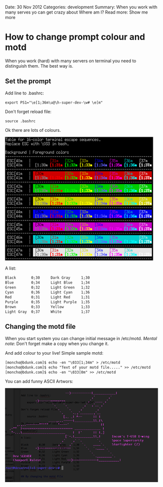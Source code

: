 Date: 30 Nov 2012
Categories: development
Summary: When you work with many serves yo can get crazy about Where am I?
Read more: Show me more

# How to change prompt colour and motd

When you work (hard) with many servers on terminal you need to distinguish them. The best way is.

## Set the prompt

Add line to .bashrc:

	export PS1="\e[1;36m\u@\h-super-dev-\w# \e[m"

Don't forget reload file:

	source .bashrc

Ok there are lots of colours.

![bashcolor]

A list:

	Black       0;30     Dark Gray     1;30
	Blue        0;34     Light Blue    1;34
	Green       0;32     Light Green   1;32
	Cyan        0;36     Light Cyan    1;36
	Red         0;31     Light Red     1;31
	Purple      0;35     Light Purple  1;35
	Brown       0;33     Yellow        1;33
	Light Gray  0;37     White         1;37

## Changing the motd file

When you start system you can change initial message in /etc/motd. *Mental note*: Don't forget make a copy when you change it.

And add colour to your live! Simple sample motd:

	[moncho@bdunk.com]$ echo -en "\033[1;34m" > /etc/motd
	[moncho@bdunk.com]$ echo "Text of your motd file....." >> /etc/motd
	[moncho@bdunk.com]$ echo -en "\033[0m" >> /etc/motd

You can add funny ASCII Artwors:

![motd_star_wars]


[motd_star_wars]: /attachments/motd_star_wars.png "/etc/motd starwars sample"
[bashcolor]: /attachments/bashcolor.png "Bash Colour"